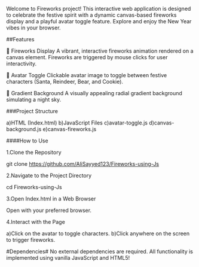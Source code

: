 Welcome to Fireworks project! This interactive web application is designed to celebrate the festive spirit with a dynamic canvas-based fireworks display and a playful avatar toggle feature. Explore and enjoy the New Year vibes in your browser.

##Features

🎇 Fireworks Display
A vibrant, interactive fireworks animation rendered on a canvas element. Fireworks are triggered by mouse clicks for user interactivity.

🎅 Avatar Toggle
Clickable avatar image to toggle between festive characters (Santa, Reindeer, Bear, and Cookie).

🌈 Gradient Background
A visually appealing radial gradient background simulating a night sky.

###Project Structure

a)HTML (Index.html)
b)JavaScript Files
c)avatar-toggle.js
d)canvas-background.js
e)canvas-fireworks.js

####How to Use

1.Clone the Repository

git clone https://github.com/AliSayyed123/Fireworks-using-Js

2.Navigate to the Project Directory

cd Fireworks-using-Js

3.Open Index.html in a Web Browser

Open with your preferred browser.

4.Interact with the Page

a)Click on the avatar to toggle characters.
b)Click anywhere on the screen to trigger fireworks.

#Dependencies#
No external dependencies are required. All functionality is implemented using vanilla JavaScript and HTML5!

